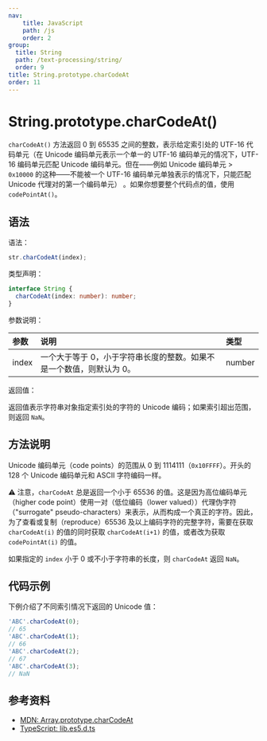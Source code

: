 ```yaml
---
nav:
    title: JavaScript
    path: /js
    order: 2
group:
  title: String
  path: /text-processing/string/
  order: 9
title: String.prototype.charCodeAt
order: 11
---
```


# String.prototype.charCodeAt()

`charCodeAt()` 方法返回 0 到 65535 之间的整数，表示给定索引处的 UTF-16 代码单元（在 Unicode 编码单元表示一个单一的 UTF-16 编码单元的情况下，UTF-16 编码单元匹配 Unicode 编码单元。但在——例如 Unicode 编码单元 > `0x10000` 的这种——不能被一个 UTF-16 编码单元单独表示的情况下，只能匹配 Unicode 代理对的第一个编码单元） 。如果你想要整个代码点的值，使用 `codePointAt()`。

## 语法

语法：

```js
str.charCodeAt(index);
```

类型声明：

```ts
interface String {
  charCodeAt(index: number): number;
}
```

参数说明：

| 参数  | 说明                                                                 | 类型   |
| :---- | :------------------------------------------------------------------- | :----- |
| index | 一个大于等于 0，小于字符串长度的整数。如果不是一个数值，则默认为 0。 | number |

返回值：

返回值表示字符串对象指定索引处的字符的 Unicode 编码；如果索引超出范围，则返回 `NaN`。

## 方法说明

Unicode 编码单元（code points）的范围从 0 到 1114111（`0x10FFFF`）。开头的 128 个 Unicode 编码单元和 ASCII 字符编码一样。

⚠️ 注意，`charCodeAt` 总是返回一个小于 65536 的值。这是因为高位编码单元（higher code point）使用一对（低位编码（lower valued））代理伪字符（"surrogate" pseudo-characters）来表示，从而构成一个真正的字符。因此，为了查看或复制（reproduce）65536 及以上编码字符的完整字符，需要在获取 `charCodeAt(i)` 的值的同时获取 `charCodeAt(i+1)` 的值，或者改为获取 `codePointAt(i)` 的值。

如果指定的 `index` 小于 0 或不小于字符串的长度，则 `charCodeAt` 返回 `NaN`。

## 代码示例

下例介绍了不同索引情况下返回的 Unicode 值：

```js
'ABC'.charCodeAt(0);
// 65
'ABC'.charCodeAt(1);
// 66
'ABC'.charCodeAt(2);
// 67
'ABC'.charCodeAt(3);
// NaN
```

## 参考资料

- [MDN: Array.prototype.charCodeAt](https://developer.mozilla.org/zh-CN/docs/Web/JavaScript/Reference/Global_Objects/String/charCodeAt)
- [TypeScript: lib.es5.d.ts](https://github.com/microsoft/TypeScript/blob/main/lib/lib.es5.d.ts)
